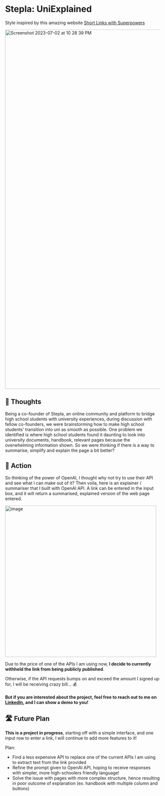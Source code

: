 # Stepla: UniExplained

Style inspired by this amazing website [Short Links with Superpowers](https://dub.sh/)

<img width="1168" alt="Screenshot 2023-07-02 at 10 28 39 PM" src="https://github.com/ZyLen888/UniExplained/assets/38216910/7cf4f496-ad31-4a8b-8924-fef43c4dcb03">

## 🧠 Thoughts

Being a co-founder of Stepla, an online community and platform to bridge high school students with university experiences, during discussion with fellow co-founders, we were brainstorming how to make high school students' transition into uni as smooth as possible. One problem we identified is where high school students found it daunting to look into university documents, handbook, relevant pages because the overwhelming information shown. So we were thinking if there is a way to summarise, simplify and explain the page a bit better? 

## 💪 Action

So thinking of the power of OpenAI, I thought why not try to use their API and see what I can make out of it? Then voila, here is an explainer / summariser that I built with OpenAI API. A link can be entered in the input box, and it will return a summarised, explained version of the web page entered. 

<img width="492" alt="image" src="https://github.com/ZyLen888/UniExplained/assets/38216910/de0428f0-3129-4672-bc8a-dda4cdf3c153">

Due to the price of one of the APIs I am using now, **I decide to currently withheld the link from being publicly published**.   

Otherwise, if the API requests bumps on and exceed the amount I signed up for, I will be receiving crazy bill... 💰   

#### But if you are interested about the project, feel free to reach out to me on [LinkedIn](https://www.linkedin.com/in/zhenliumeimiliu/), and I can show a demo to you!

## 🛣 Future Plan

**This is a project in progress**, starting off with a simple interface, and one input row to enter a link, I will continue to add more features to it!

Plan: 
- Find a less expensive API to replace one of the current APIs I am using to extract text from the link provided
- Refine the prompt given to OpenAI API, hoping to receive responses with simpler, more high-schoolers friendly language! 
- Solve the issue with pages with more complex structure, hence resulting in poor outcome of explanation (ex. handbook with multiple column and buttons)
